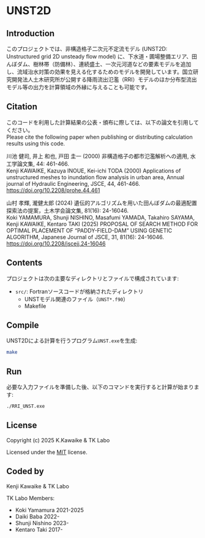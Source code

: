 # UNST2D

## Introduction
このプロジェクトでは、非構造格子二次元不定流モデル (UNST2D: Unstructured grid 2D unsteady flow model) に、下水道・圃場整備エリア、田んぼダム、樹林帯（防備林）、連続盛土、一次元河道などの要素モデルを追加し、流域治水対策の効果を見える化するためのモデルを開発しています。国立研究開発法人土木研究所が公開する降雨流出氾濫（RRI）モデルのほか分布型流出モデル等の出力を計算領域の外縁に与えることも可能です。

## Citation
このコードを利用した計算結果の公表・頒布に際しては、以下の論文を引用してください。  
Please cite the following paper when publishing or distributing calculation results using this code.

川池 健司, 井上 和也, 戸田 圭一 (2000) 非構造格子の都市氾濫解析への適用, 水工学論文集, 44: 461-466.  
Kenji KAWAIKE, Kazuya INOUE, Kei-ichi TODA (2000) Applications of unstructured meshes to inundation flow analysis in urban area, Annual journal of Hydraulic Engineering, JSCE, 44, 461-466.  
https://doi.org/10.2208/prohe.44.461

山村 孝輝, 瀧健太郎 (2024) 遺伝的アルゴリズムを用いた田んぼダムの最適配置探索法の提案，土木学会論文集, 81(16): 24-16046.  
Koki YAMAMURA, Shunji NISHINO, Masafumi YAMADA, Takahiro SAYAMA, Kenji KAWAIKE, Kentaro TAKI (2025) PROPOSAL OF SEARCH METHOD FOR OPTIMAL PLACEMENT OF “PADDY-FIELD-DAM” USING GENETIC ALGORITHM, Japanese Journal of JSCE, 31, 81(16): 24-16046.  
https://doi.org/10.2208/jscejj.24-16046  
  
## Contents

プロジェクトは次の主要なディレクトリとファイルで構成されています:

- `src/`: Fortranソースコードが格納されたディレクトリ
  - UNSTモデル関連のファイル（`UNST*.f90`）
  - Makefile

## Compile
UNST2Dによる計算を行うプログラム`UNST.exe`を生成:  

```bash
make
```
  
## Run
必要な入力ファイルを準備した後、以下のコマンドを実行すると計算が始まります:
```bash
./RRI_UNST.exe
```
  
## License

Copyright (c) 2025 K.Kawaike & TK Labo

Licensed under the [MIT](https://github.com/TK-Labo/RRI2UNST2D/blob/main/LICENSE) license.

## Coded by

Kenji Kawaike & TK Labo

TK Labo Members:

- Koki Yamamura 2021-2025
- Daiki Baba 2022-
- Shunji Nishino 2023-
- Kentaro Taki 2017-

